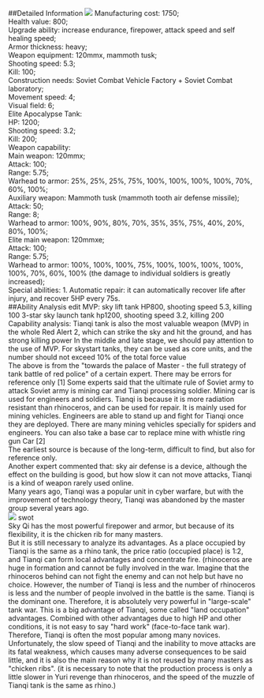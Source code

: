##Detailed Information
![](https://bkimg.cdn.bcebos.com/pic/29381f30e924b899a9013feefe4d0a950a7b0308589b?x-bce-process=image/watermark,image_d2F0ZXIvYmFpa2UxODA=,g_7,xp_5,yp_5/format,f_auto)
Manufacturing cost: 1750;  
Health value: 800;  
Upgrade ability: increase endurance, firepower, attack   speed and self healing speed;  
Armor thickness: heavy;  
Weapon equipment: 120mmx, mammoth tusk;  
Shooting speed: 5.3;  
Kill: 100;  
Construction needs: Soviet Combat Vehicle Factory + Soviet Combat laboratory;  
Movement speed: 4;  
Visual field: 6;  
Elite Apocalypse Tank:  
HP: 1200;  
Shooting speed: 3.2;  
Kill: 200;  
Weapon capability:  
Main weapon: 120mmx;  
Attack: 100;  
Range: 5.75;  
Warhead to armor: 25%, 25%, 25%, 75%, 100%, 100%, 100%, 100%, 70%, 60%, 100%;  
Auxiliary weapon: Mammoth tusk (mammoth tooth air defense missile);  
Attack: 50;  
Range: 8;  
Warhead to armor: 100%, 90%, 80%, 70%, 35%, 35%, 75%, 40%, 20%, 80%, 100%;  
Elite main weapon: 120mmxe;  
Attack: 100;  
Range: 5.75;  
Warhead to armor: 100%, 100%, 100%, 75%, 100%, 100%, 100%, 100%, 100%, 70%, 60%, 100% (the damage to individual soldiers is greatly increased);  
Special abilities: 1. Automatic repair: it can automatically recover life after injury, and recover 5HP every 75s.  
##Ability Analysis
edit
MVP: sky lift tank HP800, shooting speed 5.3, killing 100
3-star sky launch tank hp1200, shooting speed 3.2, killing 200  
Capability analysis: Tianqi tank is also the most valuable weapon (MVP) in the whole Red Alert 2, which can strike the sky and hit the ground, and has strong killing power
In the middle and late stage, we should pay attention to the use of MVP. For skystart tanks, they can be used as core units, and the number should not exceed 10% of the total force value  
The above is from the "towards the palace of Master - the full strategy of tank battle of red police" of a certain expert. There may be errors for reference only [1]
Some experts said that the ultimate rule of Soviet army to attack Soviet army is mining car and Tianqi processing soldier. Mining car is used for engineers and soldiers. Tianqi is because it is more radiation resistant than rhinoceros, and can be used for repair. It is mainly used for mining vehicles. Engineers are able to stand up and fight for Tianqi once they are deployed. There are many mining vehicles specially for spiders and engineers. You can also take a base car to replace mine with whistle ring gun Car [2]  
The earliest source is because of the long-term, difficult to find, but also for reference only.  
Another expert commented that: sky air defense is a device, although the effect on the building is good, but how slow it can not move attacks, Tianqi is a kind of weapon rarely used online.  
Many years ago, Tianqi was a popular unit in cyber warfare, but with the improvement of technology theory, Tianqi was abandoned by the master group several years ago.  
![](https://bkimg.cdn.bcebos.com/pic/c995d143ad4bd1131f2203c75aafa40f4afb0553?x-bce-process=image/watermark,image_d2F0ZXIvYmFpa2UxNTA=,g_7,xp_5,yp_5/format,f_auto)
swot   
Sky Qi has the most powerful firepower and armor, but because of its flexibility, it is the chicken rib for many masters.  
But it is still necessary to analyze its advantages.
As a place occupied by Tianqi is the same as a rhino tank, the price ratio (occupied place) is 1:2, and Tianqi can form local advantages and concentrate fire. (rhinoceros are huge in formation and cannot be fully involved in the war. Imagine that the rhinoceros behind can not fight the enemy and can not help but have no choice. However, the number of Tianqi is less and the number of rhinoceros is less and the number of people involved in the battle is the same. Tianqi is the dominant one. Therefore, it is absolutely very powerful in "large-scale" tank war. This is a big advantage of Tianqi, some called "land occupation" advantages. Combined with other advantages due to high HP and other conditions, it is not easy to say "hard work" (face-to-face tank war). Therefore, Tianqi is often the most popular among many novices.
Unfortunately, the slow speed of Tianqi and the inability to move attacks are its fatal weakness, which causes many adverse consequences to be said little, and it is also the main reason why it is not reused by many masters as "chicken ribs".
(it is necessary to note that the production process is only a little slower in Yuri revenge than rhinoceros, and the speed of the muzzle of Tianqi tank is the same as rhino.)  